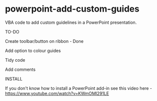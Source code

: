 # powerpoint-add-custom-guides

VBA code to add custom guidelines in a PowerPoint presentation.

TO-DO

Create toolbar/button on ribbon - Done

Add option to colour guides

Tidy code

Add comments

INSTALL

If you don't know how to install a PowerPoint add-in see this video here - https://www.youtube.com/watch?v=KWmOMI291LE
